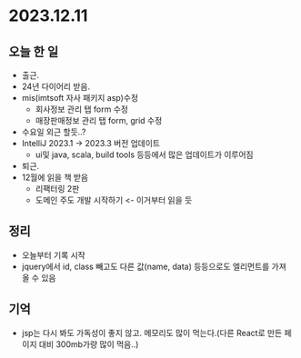 # 2023.12.11

## 오늘 한 일
* 출근.
* 24년 다이어리 받음.
* mis(imtsoft 자사 패키지 asp)수정
  *  회사정보 관리 탭 form 수정
  *  매장판매정보 관리 탭 form, grid 수정
* 수요일 외근 할듯..?
* IntelliJ 2023.1 -> 2023.3 버전 업데이트
  * ui및 java, scala, build tools 등등에서 많은 업데이트가 이루어짐
* 퇴근.
* 12월에 읽을 책 받음
  * 리팩터링 2판 
  * 도메인 주도 개발 시작하기 <- 이거부터 읽을 듯


## 정리
* 오늘부터 기록 시작
* jquery에서 id, class 빼고도 다른 값(name, data) 등등으로도 엘리먼트를 가져 올 수 있음


## 기억
* jsp는 다시 봐도 가독성이 좋지 않고. 메모리도 많이 먹는다.(다른 React로 만든 페이지 대비 300mb가량 많이 먹음..)
